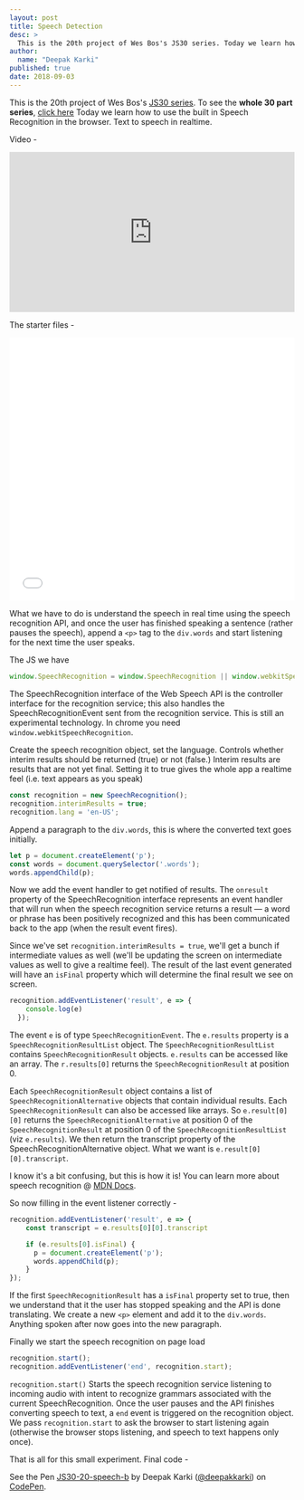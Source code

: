 ```yaml
---
layout: post
title: Speech Detection
desc: >
  This is the 20th project of Wes Bos's JS30 series. Today we learn how to use the built in Speech Recognition in the browser. Text to speech in realtime.
author:
  name: "Deepak Karki"
published: true
date: 2018-09-03
---
```



This is the 20th project of Wes Bos's [JS30 series](https://javascript30.com/friend/DISCOVERDEV). To see the **whole 30 part series**, [click here](../)
Today we learn how to use the built in Speech Recognition in the browser. Text to speech in realtime.

Video - 

<style>.embed-container { position: relative; padding-bottom: 56.25%; height: 0; overflow: hidden; max-width: 100%; } .embed-container iframe, .embed-container object, .embed-container embed { position: absolute; top: 0; left: 0; width: 100%; height: 100%; }</style><div class='embed-container'><iframe src='https://www.youtube.com/embed/0mJC0A72Fnw' frameborder='0' allowfullscreen></iframe></div>

The starter files -

<iframe height='465' scrolling='no' title='JS30-20-speech-a' src='//codepen.io/deepakkarki/embed/vrzKBY/?height=265&theme-id=dark&default-tab=js,result&embed-version=2' frameborder='no' allowtransparency='true' allowfullscreen='true' style='width: 100%;'>See the Pen <a href='https://codepen.io/deepakkarki/pen/vrzKBY/'>JS30-20-speech-a</a> by Deepak Karki (<a href='https://codepen.io/deepakkarki'>@deepakkarki</a>) on <a href='https://codepen.io'>CodePen</a>.
</iframe>

What we have to do is understand the speech in real time using the speech recognition API, and once the user has finished speaking a sentence (rather pauses the speech), append a `<p>` tag to the `div.words` and start listening for the next time the user speaks.


The JS we have 

```js
window.SpeechRecognition = window.SpeechRecognition || window.webkitSpeechRecognition
```

The SpeechRecognition interface of the Web Speech API is the controller interface for the recognition service; this also handles the SpeechRecognitionEvent sent from the recognition service. This is still an experimental technology. In chrome you need `window.webkitSpeechRecognition`.

Create the speech recognition object, set the language. Controls whether interim results should be returned (true) or not (false.) Interim results are results that are not yet final. Setting it to true gives the whole app a realtime feel (i.e. text appears as you speak)

```js
const recognition = new SpeechRecognition();
recognition.interimResults = true;
recognition.lang = 'en-US';
```

Append a paragraph to the `div.words`, this is where the converted text goes initially.

```js
let p = document.createElement('p');
const words = document.querySelector('.words');
words.appendChild(p);
```

Now we add the event handler to get notified of results. The `onresult` property of the SpeechRecognition interface represents an event handler that will run when the speech recognition service returns a result — a word or phrase has been positively recognized and this has been communicated back to the app (when the result event fires). 

Since we've set `recognition.interimResults = true`, we'll get a bunch if intermediate values as well (we'll be updating the screen on intermediate values as well to give a realtime feel). The result of the last event generated will have an `isFinal` property which will determine the final result we see on screen. 

```js
recognition.addEventListener('result', e => {
    console.log(e)
  });
```

The event `e` is of type `SpeechRecognitionEvent`. The `e.results` property is a `SpeechRecognitionResultList` object. The `SpeechRecognitionResultList` contains `SpeechRecognitionResult` objects. `e.results` can be accessed like an array. The `r.results[0]` returns the `SpeechRecognitionResult` at position 0. 

Each `SpeechRecognitionResult` object contains a list of `SpeechRecognitionAlternative` objects that contain individual results. Each `SpeechRecognitionResult` can also be accessed like arrays. So `e.result[0][0]` returns the `SpeechRecognitionAlternative` at position 0 of the `SpeechRecognitionResult` at position 0 of the `SpeechRecognitionResultList` (viz `e.results`). We then return the transcript property of the SpeechRecognitionAlternative object. What we want is `e.result[0][0].transcript`. 

I know it's a bit confusing, but this is how it is! You can learn more about speech recognition @ [MDN Docs](https://developer.mozilla.org/en-US/docs/Web/API/SpeechRecognition).


So now filling in the event listener correctly -

```js
recognition.addEventListener('result', e => {
    const transcript = e.results[0][0].transcript

    if (e.results[0].isFinal) {
      p = document.createElement('p');
      words.appendChild(p);
    }
});
```

If the first `SpeechRecognitionResult` has a `isFinal` property set to true, then we understand that it the user has stopped speaking and the API is done translating. We create a new `<p>` element and add it to the `div.words`. Anything spoken after now goes into the new paragraph.


Finally we start the speech recognition on page load

```js
recognition.start();
recognition.addEventListener('end', recognition.start);
```

`recognition.start()` Starts the speech recognition service listening to incoming audio with intent to recognize grammars associated with the current SpeechRecognition. Once the user pauses and the API finishes converting speech to text, a `end` event is triggered on the recognition object. We pass `recognition.start` to ask the browser to start listening again (otherwise the browser stops listening, and speech to text happens only once).


That is all for this small experiment. Final code -

<p data-height="465" data-theme-id="dark" data-slug-hash="LrJRzy" data-default-tab="js,result" data-user="deepakkarki" data-embed-version="2" data-pen-title="JS30-20-speech-b" class="codepen">See the Pen <a href="https://codepen.io/deepakkarki/pen/LrJRzy/">JS30-20-speech-b</a> by Deepak Karki (<a href="https://codepen.io/deepakkarki">@deepakkarki</a>) on <a href="https://codepen.io">CodePen</a>.</p>
<script async src="https://static.codepen.io/assets/embed/ei.js"></script>
